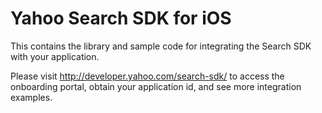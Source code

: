 Yahoo Search SDK for iOS
============================

This contains the library and sample code for integrating the Search SDK with your application.

Please visit http://developer.yahoo.com/search-sdk/ to access the onboarding portal, obtain your application id, and see more integration examples.
